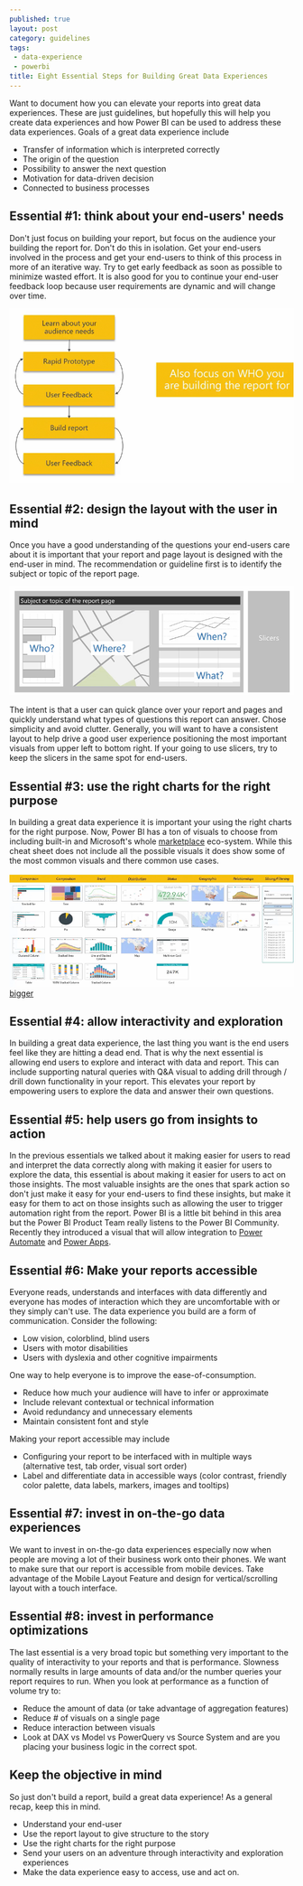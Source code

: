 ```yaml
---
published: true
layout: post
category: guidelines
tags:
 - data-experience
 - powerbi
title: Eight Essential Steps for Building Great Data Experiences
---
```


Want to document how you can elevate your reports into great data experiences. These are just guidelines, but hopefully this will help you create data experiences and how Power BI can be used to address these data experiences. Goals of a great data experience include

* Transfer of information which is interpreted correctly
* The origin of the question
* Possibility to answer the next question
* Motivation for data-driven decision
* Connected to business processes

## Essential \#1: think about your end-users' needs

Don't just focus on building your report, but focus on the audience your building the report for. Don't do this in isolation. Get your end-users involved in the process and get your end-users to think of this process in more of an iterative way. Try to get early feedback as soon as possible to minimize wasted effort. It is also good for you to continue your end-user feedback loop because user requirements are dynamic and will change over time. 

![iterative approach](/assets/posts/2021-04-31-eight-essential-steps-for-building-great-data-experiences/orig1x800.png)

## Essential \#2: design the layout with the user in mind

Once you have a good understanding of the questions your end-users care about it is important that your report and page layout is designed with the end-user in mind. The recommendation or guideline first is to identify the subject or topic of the report page.

![report layout](/assets/posts/2021-04-31-eight-essential-steps-for-building-great-data-experiences/orig2x800.png)

The intent is that a user can quick glance over your report and pages and quickly understand what types of questions this report can answer. Chose simplicity and avoid clutter. Generally, you will want to have a consistent layout to help drive a good user experience positioning the most important visuals from upper left to bottom right. If your going to use slicers, try to keep the slicers in the same spot for end-users.

## Essential \#3: use the right charts for the right purpose

In building a great data experience it is important your using the right charts for the right purpose. Now, Power BI has a ton of visuals to choose from including built-in and Microsoft's whole [marketplace](https://appsource.microsoft.com/en-us/marketplace/apps?product=power-bi-visuals) eco-system. While this cheat sheet does not include all the possible visuals it does show some of the most common visuals and there common use cases.

![charts and use cases](/assets/posts/2021-04-31-eight-essential-steps-for-building-great-data-experiences/orig3x800.png) [bigger](/assets/posts/2021-04-31-eight-essential-steps-for-building-great-data-experiences/orig3.png)

## Essential \#4: allow interactivity and exploration

In building a great data experience, the last thing you want is the end users feel like they are hitting a dead end. That is why the next essential is allowing end users to explore and interact with data and report. This can include supporting natural queries with Q&A visual to adding drill through / drill down functionality in your report. This elevates your report by empowering users to explore the data and answer their own questions. 

## Essential \#5: help users go from insights to action

In the previous essentials we talked about it making easier for users to read and interpret the data correctly along with making it easier for users to explore the data, this essential is about making it easier for users to act on those insights. The most valuable insights are the ones that spark action so don't just make it easy for your end-users to find these insights, but make it easy for them to act on those insights such as allowing the user to trigger automation right from the report. Power BI is a little bit behind in this area but the Power BI Product Team really listens to the Power BI Community. Recently they introduced a visual that will allow integration to [Power Automate](https://powerbi.microsoft.com/en-us/blog/announcing-the-new-power-automate-visual-for-power-bi-reports/) and [Power Apps](https://powerbi.microsoft.com/en-us/blog/from-insights-to-action-with-the-power-apps-custom-visual/).

## Essential \#6: Make your reports accessible

Everyone reads, understands and interfaces with data differently and everyone has modes of interaction which they are uncomfortable with or they simply can't use. The data experience you build are a form of communication. Consider the following:

* Low vision, colorblind, blind users
* Users with motor disabilities
* Users with dyslexia and other cognitive impairments

One way to help everyone is to improve the ease-of-consumption.

* Reduce how much your audience will have to infer or approximate
* Include relevant contextual or technical information
* Avoid redundancy and unnecessary elements
* Maintain consistent font and style

Making your report accessible may include

* Configuring your report to be interfaced with in multiple ways \(alternative test, tab order, visual sort order\)
* Label and differentiate data in accessible ways \(color contrast, friendly color palette, data labels, markers, images and tooltips\)

## Essential \#7: invest in on-the-go data experiences

We want to invest in on-the-go data experiences especially now when people are moving a lot of their business work onto their phones. We want to make sure that our report is accessible from mobile devices. Take advantage of the Mobile Layout Feature and design for vertical/scrolling layout with a touch interface.

## Essential \#8: invest in performance optimizations

The last essential is a very broad topic but something very important to the quality of interactivity to your reports and that is performance. Slowness normally results in large amounts of data and/or the number queries your report requires to run. When you look at performance as a function of volume try to:

* Reduce the amount of data \(or take advantage of aggregation features\)
* Reduce \# of visuals on a single page
* Reduce interaction between visuals
* Look at DAX vs Model vs PowerQuery vs Source System and are you placing your business logic in the correct spot. 

## Keep the objective in mind

So just don't build a report, build a great data experience! As a general recap, keep this in mind.

* Understand your end-user
* Use the report layout to give structure to the story
* Use the right charts for the right purpose
* Send your users on an adventure through interactivity and exploration experiences
* Make the data experience easy to access, use and act on. 
